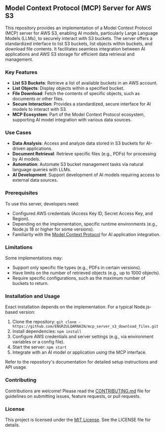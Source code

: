 ## Model Context Protocol (MCP) Server for AWS S3

This repository provides an implementation of a Model Context Protocol (MCP) server for AWS S3, enabling AI models, particularly Large Language Models (LLMs), to securely interact with S3 buckets. The server offers a standardized interface to list S3 buckets, list objects within buckets, and download file contents. It facilitates seamless integration between AI applications and AWS S3 storage for efficient data retrieval and management.

### Key Features
- **List S3 Buckets**: Retrieve a list of available buckets in an AWS account.
- **List Objects**: Display objects within a specified bucket.
- **File Download**: Fetch the contents of specific objects, such as documents or other files.
- **Secure Interaction**: Provides a standardized, secure interface for AI models to interact with S3.
- **MCP Ecosystem**: Part of the Model Context Protocol ecosystem, supporting AI model integration with various data sources.

### Use Cases
- **Data Analysis**: Access and analyze data stored in S3 buckets for AI-driven applications.
- **Document Retrieval**: Retrieve specific files (e.g., PDFs) for processing by AI models.
- **Automation**: Automate S3 bucket management tasks via natural language queries with LLMs.
- **AI Development**: Support development of AI models requiring access to external data sources.

### Prerequisites
To use this server, developers need:
- Configured AWS credentials (Access Key ID, Secret Access Key, and Region).
- Depending on the implementation, specific runtime environments (e.g., Node.js 18 or higher for some versions).
- Familiarity with the [Model Context Protocol](https://www.anthropic.com/news/model-context-protocol) for AI application integration.

### Limitations
Some implementations may:
- Support only specific file types (e.g., PDFs in certain versions).
- Have limits on the number of retrieved objects (e.g., up to 1000 objects).
- Require specific configurations, such as the maximum number of buckets to return.

### Installation and Usage
Exact installation depends on the implementation. For a typical Node.js-based version:
1. Clone the repository: `git clone -https://github.com/ENGRZULQARNAIN/mcp_server_s3_download_files.git`
2. Install dependencies: `npm install`
3. Configure AWS credentials and server settings (e.g., via environment variables or a config file).
4. Start the server: `npm start`
5. Integrate with an AI model or application using the MCP interface.

Refer to the repository's documentation for detailed setup instructions and API usage.

### Contributing
Contributions are welcome! Please read the [CONTRIBUTING.md](CONTRIBUTING.md) file for guidelines on submitting issues, feature requests, or pull requests.

### License
This project is licensed under the [MIT License](LICENSE). See the LICENSE file for details.
